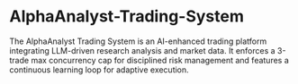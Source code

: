 # AlphaAnalyst-Trading-System
The AlphaAnalyst Trading System is an AI-enhanced trading platform integrating LLM-driven research analysis and market data. It enforces a 3-trade max concurrency cap for disciplined risk management and features a continuous learning loop for adaptive execution.
